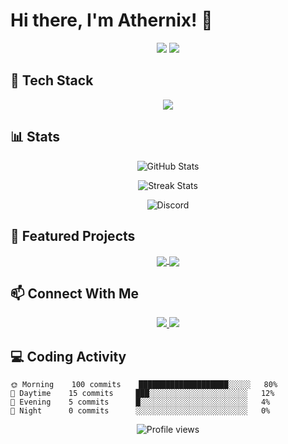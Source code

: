 # Hi there, I'm Athernix! 👋

<div align="center">
  <img src="https://readme-typing-svg.herokuapp.com?font=Fira+Code&duration=3000&pause=1000&color=FF5555&center=true&vCenter=true&width=435&lines=Hi+I'm+Athernix+🔥;Backend+%7C+Bot+Developer;Coding+%3E+Sleeping;Always+Building+Cool+Stuff" />

  <img src="https://img.shields.io/badge/Code-%F0%9F%92%BB%20with%20Athernix-FF0000?style=for-the-badge&logo=codeforces&logoColor=white" />
</div>

## 🔧 Tech Stack

<div align="center">
  <img src="https://skillicons.dev/icons?i=py,js,ts,nodejs,express,mongodb,postgres,docker,linux,aws,redis,git" />
</div>

## 📊 Stats

<div align="center">
  
  ![GitHub Stats](https://github-readme-stats.vercel.app/api?username=Athernix&show_icons=true&theme=radical&hide_border=true)
  
  ![Streak Stats](https://streak-stats.demolab.com?user=Athernix&theme=radical&hide_border=true)
  
  ![Discord](https://discord.c99.nl/widget/theme-3/728249551042281482.png)
  
</div>

## 🚀 Featured Projects

<div align="center">
  <a href="https://github.com/Athernix/awesome-project-1">
    <img align="center" src="https://github-readme-stats.vercel.app/api/pin/?username=Athernix&repo=awesome-project-1&theme=radical" />
  </a>
  <a href="https://github.com/Athernix/awesome-project-2">
    <img align="center" src="https://github-readme-stats.vercel.app/api/pin/?username=Athernix&repo=awesome-project-2&theme=radical" />
  </a>
</div>

## 📫 Connect With Me

<div align="center">
  <a href="https://discord.com/users/fahim28_">
    <img src="https://img.shields.io/badge/Discord-fahim28_-7289DA?style=for-the-badge&logo=discord&logoColor=white" />
  </a>
  <a href="mailto:your.email@example.com">
    <img src="https://img.shields.io/badge/Email-Contact%20Me-red?style=for-the-badge&logo=gmail&logoColor=white" />
  </a>
</div>

## 💻 Coding Activity

<!--START_SECTION:waka-->
```text
🌞 Morning    100 commits    ████████████████████░░░░░   80% 
🌆 Daytime    15 commits     ███░░░░░░░░░░░░░░░░░░░░░░   12% 
🌃 Evening    5 commits      █░░░░░░░░░░░░░░░░░░░░░░░░   4% 
🌙 Night      0 commits      ░░░░░░░░░░░░░░░░░░░░░░░░░   0%
```
<!--END_SECTION:waka-->

<div align="center">
  <img src="https://komarev.com/ghpvc/?username=Athernix&label=Profile+Views&color=red&style=flat" alt="Profile views" /> 
</div>
